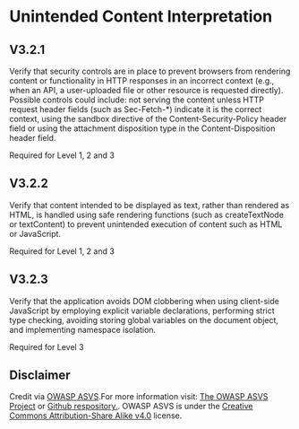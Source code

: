 # Unintended Content Interpretation
## V3.2.1
Verify that security controls are in place to prevent browsers from rendering content or functionality in HTTP responses in an incorrect context (e.g., when an API, a user-uploaded file or other resource is requested directly). Possible controls could include: not serving the content unless HTTP request header fields (such as Sec-Fetch-\*) indicate it is the correct context, using the sandbox directive of the Content-Security-Policy header field or using the attachment disposition type in the Content-Disposition header field.
Required for Level 1, 2 and 3
## V3.2.2
Verify that content intended to be displayed as text, rather than rendered as HTML, is handled using safe rendering functions (such as createTextNode or textContent) to prevent unintended execution of content such as HTML or JavaScript.
Required for Level 1, 2 and 3
## V3.2.3
Verify that the application avoids DOM clobbering when using client-side JavaScript by employing explicit variable declarations, performing strict type checking, avoiding storing global variables on the document object, and implementing namespace isolation.
Required for Level 3
## Disclaimer
Credit via [OWASP ASVS](https://owasp.org/www-project-application-security-verification-standard/).For more information visit: [The OWASP ASVS Project](https://owasp.org/www-project-application-security-verification-standard/) or [Github respository.](https://github.com/OWASP/ASVS). OWASP ASVS is under the [Creative Commons Attribution-Share Alike v4.0](https://github.com/OWASP/ASVS/blob/v5.0.0/LICENSE.md) license.
